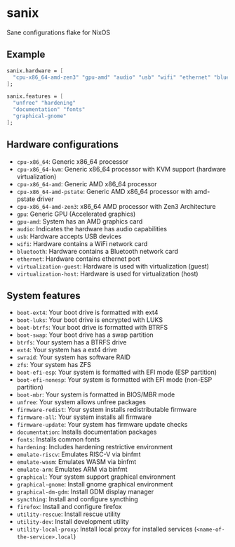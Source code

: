# sanix
Sane configurations flake for NixOS

## Example

```nix
sanix.hardware = [
  "cpu-x86_64-amd-zen3" "gpu-amd" "audio" "usb" "wifi" "ethernet" "bluetooth"
];

sanix.features = [
  "unfree" "hardening"
  "documentation" "fonts"
  "graphical-gnome"
];
```

## Hardware configurations

- `cpu-x86_64`: Generic x86_64 processor
- `cpu-x86_64-kvm`: Generic x86_64 processor with KVM support (hardware virtualization)
- `cpu-x86_64-amd`: Generic AMD x86_64 processor
- `cpu-x86_64-amd-pstate`: Generic AMD x86_64 processor with amd-pstate driver
- `cpu-x86_64-amd-zen3`: x86_64 AMD processor with Zen3 Architecture
- `gpu`: Generic GPU (Accelerated graphics)
- `gpu-amd`: System has an AMD graphics card
- `audio`: Indicates the hardware has audio capabilities
- `usb`: Hardware accepts USB devices
- `wifi`: Hardware contains a WiFi network card
- `bluetooth`: Hardware contains a Bluetooth network card
- `ethernet`: Hardware contains ethernet port
- `virtualization-guest`: Hardware is used with virtualization (guest)
- `virtualization-host`: Hardware is used for virtualization (host)

## System features

- `boot-ext4`: Your boot drive is formatted with ext4
- `boot-luks`: Your boot drive is encrypted with LUKS
- `boot-btrfs`: Your boot drive is formatted with BTRFS
- `boot-swap`: Your boot drive has a swap partition
- `btrfs`: Your system has a BTRFS drive
- `ext4`: Your system has a ext4 drive
- `swraid`: Your system has software RAID
- `zfs`: Your system has ZFS
- `boot-efi-esp`: Your system is formatted with EFI mode (ESP partition)
- `boot-efi-nonesp`: Your system is formatted with EFI mode (non-ESP partition)
- `boot-mbr`: Your system is formatted in BIOS/MBR mode
- `unfree`: Your system allows unfree packages
- `firmware-redist`: Your system installs redistributable firmware
- `firmware-all`: Your system installs all firmware
- `firmware-update`: Your system has firmware update checks
- `documentation`: Installs documentation packages
- `fonts`: Installs common fonts
- `hardening`: Includes hardening restrictive environment
- `emulate-riscv`: Emulates RISC-V via binfmt
- `emulate-wasm`: Emulates WASM via binfmt
- `emulate-arm`: Emulates ARM via binfmt
- `graphical`: Your system support graphical environment
- `graphical-gnome`: Install gnome graphical environment
- `graphical-dm-gdm`: Install GDM display manager
- `syncthing`: Install and configure syncthing
- `firefox`: Install and configure firefox
- `utility-rescue`: Install rescue utility
- `utility-dev`: Install development utility
- `utility-local-proxy`: Install local proxy for installed services (`<name-of-the-service>.local`)